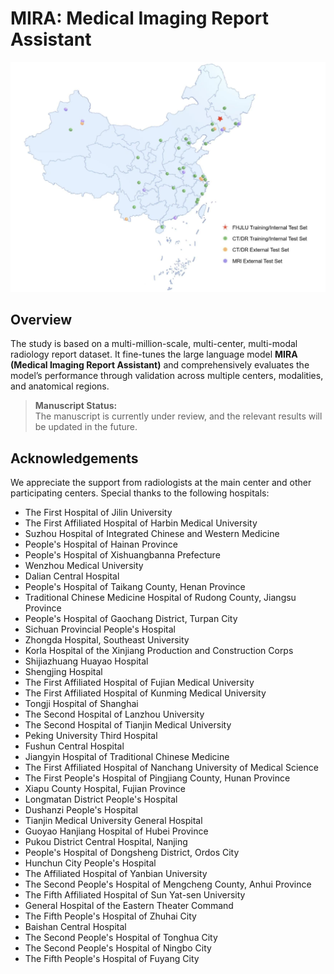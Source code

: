 # MIRA: Medical Imaging Report Assistant

![Multi-center distribution map](Image/Multi_Centers.jpg)


## Overview
The study is based on a multi-million-scale, multi-center, multi-modal radiology report dataset. It fine-tunes the large language model **MIRA (Medical Imaging Report Assistant)** and comprehensively evaluates the model’s performance through validation across multiple centers, modalities, and anatomical regions.

> **Manuscript Status:**  
> The manuscript is currently under review, and the relevant results will be updated in the future.

## Acknowledgements
We appreciate the support from radiologists at the main center and other participating centers. Special thanks to the following hospitals:

- The First Hospital of Jilin University  
- The First Affiliated Hospital of Harbin Medical University  
- Suzhou Hospital of Integrated Chinese and Western Medicine  
- People's Hospital of Hainan Province  
- People's Hospital of Xishuangbanna Prefecture  
- Wenzhou Medical University  
- Dalian Central Hospital  
- People's Hospital of Taikang County, Henan Province  
- Traditional Chinese Medicine Hospital of Rudong County, Jiangsu Province  
- People's Hospital of Gaochang District, Turpan City  
- Sichuan Provincial People's Hospital  
- Zhongda Hospital, Southeast University  
- Korla Hospital of the Xinjiang Production and Construction Corps  
- Shijiazhuang Huayao Hospital  
- Shengjing Hospital  
- The First Affiliated Hospital of Fujian Medical University  
- The First Affiliated Hospital of Kunming Medical University  
- Tongji Hospital of Shanghai
- The Second Hospital of Lanzhou University  
- The Second Hospital of Tianjin Medical University  
- Peking University Third Hospital  
- Fushun Central Hospital  
- Jiangyin Hospital of Traditional Chinese Medicine  
- The First Affiliated Hospital of Nanchang University of Medical Science  
- The First People's Hospital of Pingjiang County, Hunan Province  
- Xiapu County Hospital, Fujian Province  
- Longmatan District People's Hospital  
- Dushanzi People's Hospital  
- Tianjin Medical University General Hospital  
- Guoyao Hanjiang Hospital of Hubei Province  
- Pukou District Central Hospital, Nanjing  
- People's Hospital of Dongsheng District, Ordos City  
- Hunchun City People's Hospital  
- The Affiliated Hospital of Yanbian University  
- The Second People's Hospital of Mengcheng County, Anhui Province  
- The Fifth Affiliated Hospital of Sun Yat-sen University  
- General Hospital of the Eastern Theater Command  
- The Fifth People's Hospital of Zhuhai City  
- Baishan Central Hospital  
- The Second People's Hospital of Tonghua City  
- The Second People's Hospital of Ningbo City  
- The Fifth People's Hospital of Fuyang City

